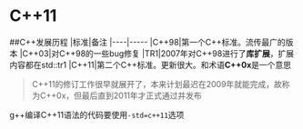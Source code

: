 C++11
=====
##C++发展历程
|标准|备注
|----|-----
|C++98|第一个C++标准。流传最广的版本
|C++03|对C++98的一些bug修复
|TR1|2007年对C++98进行了**库扩展**，扩展内容都在std::tr1
|C++11|第二个C++标准。更新很大。和术语**C++0x**是一个意思

>C++11的修订工作很早就展开了，本来计划最迟在2009年就能完成，故称为C++0x，但最后直到2011年才正式通过并发布

g++编译C++11语法的代码要使用`-std=c++11`选项
